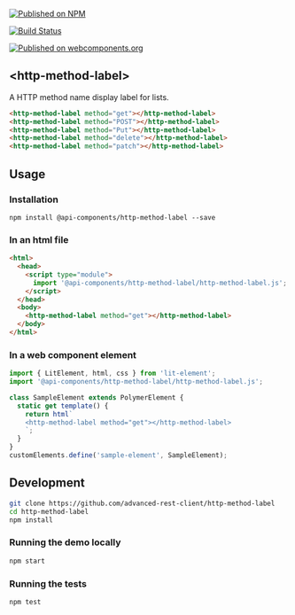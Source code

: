 [![Published on NPM](https://img.shields.io/npm/v/@api-components/http-method-label.svg)](https://www.npmjs.com/package/@api-components/http-method-label)

[![Build Status](https://travis-ci.com/advanced-rest-client/http-method-label.svg)](https://travis-ci.com/advanced-rest-client/http-method-label)

[![Published on webcomponents.org](https://img.shields.io/badge/webcomponents.org-published-blue.svg)](https://www.webcomponents.org/element/advanced-rest-client/http-method-label)

## &lt;http-method-label&gt;

A HTTP method name display label for lists.

```html
<http-method-label method="get"></http-method-label>
<http-method-label method="POST"></http-method-label>
<http-method-label method="Put"></http-method-label>
<http-method-label method="delete"></http-method-label>
<http-method-label method="patch"></http-method-label>
```

## Usage

### Installation
```
npm install @api-components/http-method-label --save
```

### In an html file

```html
<html>
  <head>
    <script type="module">
      import '@api-components/http-method-label/http-method-label.js';
    </script>
  </head>
  <body>
    <http-method-label method="get"></http-method-label>
  </body>
</html>
```

### In a web component element

```js
import { LitElement, html, css } from 'lit-element';
import '@api-components/http-method-label/http-method-label.js';

class SampleElement extends PolymerElement {
  static get template() {
    return html`
    <http-method-label method="get"></http-method-label>
    `;
  }
}
customElements.define('sample-element', SampleElement);
```

## Development

```sh
git clone https://github.com/advanced-rest-client/http-method-label
cd http-method-label
npm install
```

### Running the demo locally

```sh
npm start
```

### Running the tests
```sh
npm test
```
